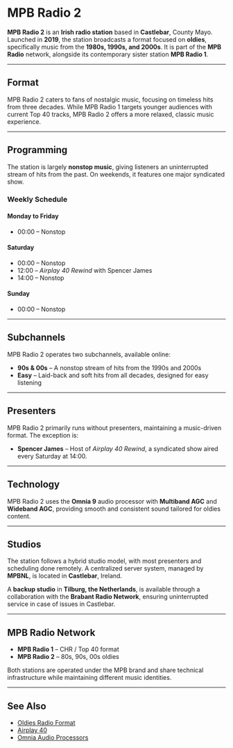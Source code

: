# MPB Radio 2

**MPB Radio 2** is an **Irish radio station** based in **Castlebar**, County Mayo. Launched in **2019**, the station broadcasts a format focused on **oldies**, specifically music from the **1980s, 1990s, and 2000s**. It is part of the **MPB Radio** network, alongside its contemporary sister station **MPB Radio 1**.

---

## Format

MPB Radio 2 caters to fans of nostalgic music, focusing on timeless hits from three decades. While MPB Radio 1 targets younger audiences with current Top 40 tracks, MPB Radio 2 offers a more relaxed, classic music experience.

---

## Programming

The station is largely **nonstop music**, giving listeners an uninterrupted stream of hits from the past. On weekends, it features one major syndicated show.

### Weekly Schedule

#### Monday to Friday
- 00:00 – Nonstop

#### Saturday
- 00:00 – Nonstop  
- 12:00 – *Airplay 40 Rewind* with Spencer James  
- 14:00 – Nonstop

#### Sunday
- 00:00 – Nonstop
---

## Subchannels

MPB Radio 2 operates two subchannels, available online:

- **90s & 00s** – A nonstop stream of hits from the 1990s and 2000s  
- **Easy** – Laid-back and soft hits from all decades, designed for easy listening  

---

## Presenters

MPB Radio 2 primarily runs without presenters, maintaining a music-driven format. The exception is:

- **Spencer James** – Host of *Airplay 40 Rewind*, a syndicated show aired every Saturday at 14:00.

---

## Technology

MPB Radio 2 uses the **Omnia 9** audio processor with **Multiband AGC** and **Wideband AGC**, providing smooth and consistent sound tailored for oldies content.

---

## Studios

The station follows a hybrid studio model, with most presenters and scheduling done remotely. A centralized server system, managed by **MPBNL**, is located in **Castlebar**, Ireland.

A **backup studio** in **Tilburg, the Netherlands**, is available through a collaboration with the **Brabant Radio Network**, ensuring uninterrupted service in case of issues in Castlebar.

---

## MPB Radio Network

- **MPB Radio 1** – CHR / Top 40 format  
- **MPB Radio 2** – 80s, 90s, 00s oldies  

Both stations are operated under the MPB brand and share technical infrastructure while maintaining different music identities.

---

## See Also

- [Oldies Radio Format](https://en.wikipedia.org/wiki/Oldies)  
- [Airplay 40](https://www.airplay40.com/)  
- [Omnia Audio Processors](https://www.telosalliance.com/omnia)
